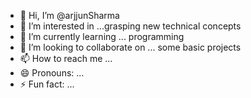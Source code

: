 - 👋 Hi, I’m @arjjunSharma
- 👀 I’m interested in ...grasping new technical concepts 
- 🌱 I’m currently learning ... programming
- 💞️ I’m looking to collaborate on ... some basic  projects 
- 📫 How to reach me ...
- 😄 Pronouns: ...
- ⚡ Fun fact: ...

<!---
arjjunSharma/arjjunSharma is a ✨ special ✨ repository because its `README.md` (this file) appears on your GitHub profile.
You can click the Preview link to take a look at your changes.
--->
